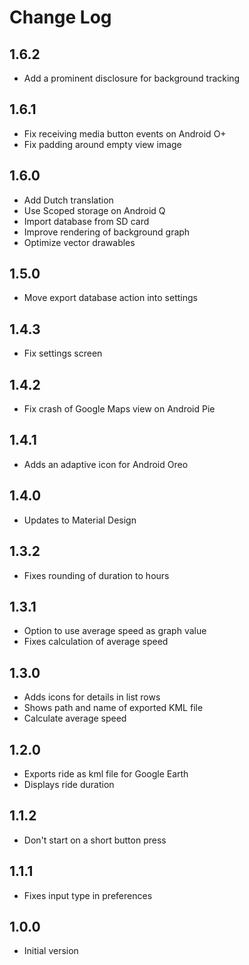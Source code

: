 # Change Log

## 1.6.2
* Add a prominent disclosure for background tracking

## 1.6.1
* Fix receiving media button events on Android O+
* Fix padding around empty view image

## 1.6.0
* Add Dutch translation
* Use Scoped storage on Android Q
* Import database from SD card
* Improve rendering of background graph
* Optimize vector drawables

## 1.5.0
* Move export database action into settings

## 1.4.3
* Fix settings screen

## 1.4.2
* Fix crash of Google Maps view on Android Pie

## 1.4.1
* Adds an adaptive icon for Android Oreo

## 1.4.0
* Updates to Material Design

## 1.3.2
* Fixes rounding of duration to hours

## 1.3.1
* Option to use average speed as graph value
* Fixes calculation of average speed

## 1.3.0
* Adds icons for details in list rows
* Shows path and name of exported KML file
* Calculate average speed

## 1.2.0
* Exports ride as kml file for Google Earth
* Displays ride duration

## 1.1.2
* Don't start on a short button press

## 1.1.1
* Fixes input type in preferences

## 1.0.0
* Initial version
